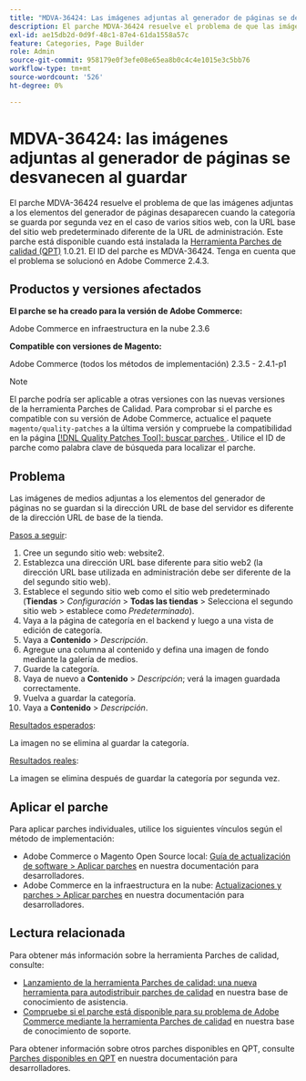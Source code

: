 ```yaml
---
title: "MDVA-36424: Las imágenes adjuntas al generador de páginas se desvanecen al guardar"
description: El parche MDVA-36424 resuelve el problema de que las imágenes adjuntas a los elementos del generador de páginas desaparecen cuando la categoría se guarda por segunda vez en el caso de varios sitios web, con la URL base del sitio web predeterminado diferente de la URL de administración. Este parche está disponible cuando está instalada la [Quality Patches Tool (QPT)](/help/announcements/adobe-commerce-announcements/magento-quality-patches-released-new-tool-to-self-serve-quality-patches.md) 1.0.21. El ID del parche es MDVA-36424. Tenga en cuenta que el problema se solucionó en Adobe Commerce 2.4.3.
exl-id: ae15db2d-0d9f-48c1-87e4-61da1558a57c
feature: Categories, Page Builder
role: Admin
source-git-commit: 958179e0f3efe08e65ea8b0c4c4e1015e3c5bb76
workflow-type: tm+mt
source-wordcount: '526'
ht-degree: 0%

---
```


# MDVA-36424: las imágenes adjuntas al generador de páginas se desvanecen al guardar

El parche MDVA-36424 resuelve el problema de que las imágenes adjuntas a los elementos del generador de páginas desaparecen cuando la categoría se guarda por segunda vez en el caso de varios sitios web, con la URL base del sitio web predeterminado diferente de la URL de administración. Este parche está disponible cuando está instalada la [Herramienta Parches de calidad (QPT)](/help/announcements/adobe-commerce-announcements/magento-quality-patches-released-new-tool-to-self-serve-quality-patches.md) 1.0.21. El ID del parche es MDVA-36424. Tenga en cuenta que el problema se solucionó en Adobe Commerce 2.4.3.

## Productos y versiones afectados

**El parche se ha creado para la versión de Adobe Commerce:**

Adobe Commerce en infraestructura en la nube 2.3.6

**Compatible con versiones de Magento:**

Adobe Commerce (todos los métodos de implementación) 2.3.5 - 2.4.1-p1

>[!NOTE]
>
>El parche podría ser aplicable a otras versiones con las nuevas versiones de la herramienta Parches de Calidad. Para comprobar si el parche es compatible con su versión de Adobe Commerce, actualice el paquete `magento/quality-patches` a la última versión y compruebe la compatibilidad en la página [[!DNL Quality Patches Tool]: buscar parches ](https://devdocs.magento.com/quality-patches/tool.html#patch-grid). Utilice el ID de parche como palabra clave de búsqueda para localizar el parche.

## Problema

Las imágenes de medios adjuntas a los elementos del generador de páginas no se guardan si la dirección URL de base del servidor es diferente de la dirección URL de base de la tienda.

<u>Pasos a seguir</u>:

1. Cree un segundo sitio web: website2.
1. Establezca una dirección URL base diferente para sitio web2 (la dirección URL base utilizada en administración debe ser diferente de la del segundo sitio web).
1. Establece el segundo sitio web como el sitio web predeterminado (**Tiendas** > *Configuración* > **Todas las tiendas** > Selecciona el segundo sitio web > establece como *Predeterminado*).
1. Vaya a la página de categoría en el backend y luego a una vista de edición de categoría.
1. Vaya a **Contenido** > *Descripción*.
1. Agregue una columna al contenido y defina una imagen de fondo mediante la galería de medios.
1. Guarde la categoría.
1. Vaya de nuevo a **Contenido** > *Descripción*; verá la imagen guardada correctamente.
1. Vuelva a guardar la categoría.
1. Vaya a **Contenido** > *Descripción*.

<u>Resultados esperados</u>:

La imagen no se elimina al guardar la categoría.

<u>Resultados reales</u>:

La imagen se elimina después de guardar la categoría por segunda vez.

## Aplicar el parche

Para aplicar parches individuales, utilice los siguientes vínculos según el método de implementación:

* Adobe Commerce o Magento Open Source local: [Guía de actualización de software > Aplicar parches](https://devdocs.magento.com/guides/v2.4/comp-mgr/patching/mqp.html) en nuestra documentación para desarrolladores.
* Adobe Commerce en la infraestructura en la nube: [Actualizaciones y parches > Aplicar parches](https://devdocs.magento.com/cloud/project/project-patch.html) en nuestra documentación para desarrolladores.

## Lectura relacionada

Para obtener más información sobre la herramienta Parches de calidad, consulte:

* [Lanzamiento de la herramienta Parches de calidad: una nueva herramienta para autodistribuir parches de calidad](/help/announcements/adobe-commerce-announcements/magento-quality-patches-released-new-tool-to-self-serve-quality-patches.md) en nuestra base de conocimiento de asistencia.
* [Compruebe si el parche está disponible para su problema de Adobe Commerce mediante la herramienta Parches de calidad](/help/support-tools/patches-available-in-qpt-tool/check-patch-for-magento-issue-with-magento-quality-patches.md) en nuestra base de conocimiento de soporte.

Para obtener información sobre otros parches disponibles en QPT, consulte [Parches disponibles en QPT](https://devdocs.magento.com/quality-patches/tool.html#patch-grid) en nuestra documentación para desarrolladores.
